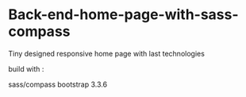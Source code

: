 # Back-end-home-page-with-sass-compass
Tiny designed  responsive home page with last technologies 

build with :

sass/compass
bootstrap 3.3.6

